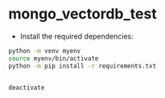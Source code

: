 # mongo_vectordb_test

* Install the required dependencies:
```bash
python -m venv myenv
source myenv/bin/activate
python -m pip install -r requirements.txt   


deactivate
```
